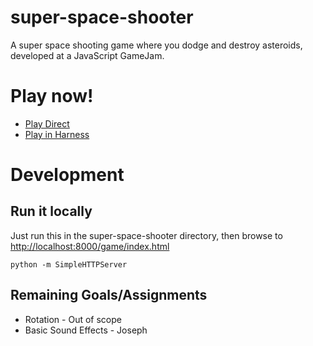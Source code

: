 # super-space-shooter
A super space shooting game where you dodge and destroy asteroids, developed at a JavaScript GameJam.

# Play now!
* [Play Direct](http://a9vsgamedevhack.s3-website-us-west-1.amazonaws.com/super-space-shooter/index.html)
* [Play in Harness](http://a9vsgamedevhack.s3-website-us-west-1.amazonaws.com/)

# Development

## Run it locally
Just run this in the super-space-shooter directory, then browse to [http://localhost:8000/game/index.html](http://localhost:8000/game/index.html)

    python -m SimpleHTTPServer

## Remaining Goals/Assignments
* Rotation - Out of scope
* Basic Sound Effects - Joseph
